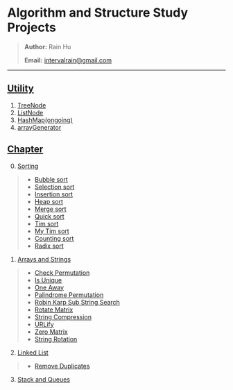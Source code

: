 # Algorithm and Structure Study Projects
>
> **Author:** Rain Hu
>
> **Email:** intervalrain@gmail.com
>
---
## [Utility](https://github.com/intervalrain/algo/tree/master/DioUtility)
1. [TreeNode](https://https://github.com/intervalrain/algo/tree/master/Topic/ArrayAndStrings/TreeNode.java)
2. [ListNode](https://https://github.com/intervalrain/algo/tree/master/Topic/ArrayAndStrings/ListNode.java)
3. [HashMap(ongoing)](https://https://github.com/intervalrain/algo/tree/master/Topic/ArrayAndStrings/HashMap.java)
4. [arrayGenerator](https://https://github.com/intervalrain/algo/tree/master/Topic/ArrayAndStrings/arrayGenerator.java)

## [Chapter](https://github.com/intervalrain/algo/tree/master/Topic)
0. [Sorting](https://github.com/intervalrain/algo/tree/master/Topic/Sorting)
> + [Bubble sort](https://github.com/intervalrain/algo/tree/master/Topic/Sorting/BubbleSort.java)
> + [Selection sort](https://github.com/intervalrain/algo/tree/master/Topic/Sorting/SelectionSort.java)
> + [Insertion sort](https://github.com/intervalrain/algo/tree/master/Topic/Sorting/InsertionSort.java)
> + [Heap sort](https://github.com/intervalrain/algo/tree/master/Topic/Sorting/HeapSort.java)
> + [Merge sort](https://github.com/intervalrain/algo/tree/master/Topic/Sorting/MergeSort.java)
> + [Quick sort](https://github.com/intervalrain/algo/tree/master/Topic/Sorting/QuickSort.java)
> + [Tim sort](https://github.com/intervalrain/algo/tree/master/Topic/Sorting/TimSort.java)
> + [My Tim sort](https://github.com/intervalrain/algo/tree/master/Topic/Sorting/MyTimSort.java)
> + [Counting sort](https://github.com/intervalrain/algo/tree/master/Topic/Sorting/CountingSort.java)
> + [Radix sort](https://github.com/intervalrain/algo/tree/master/Topic/Sorting/RadixSort.java)

1. [Arrays and Strings](https://github.com/intervalrain/algo/tree/master/Topic/ArrayAndStrings)
> + [Check Permutation](https://https://github.com/intervalrain/algo/tree/master/Topic/ArrayAndStrings/CheckPermutaion.java)
> + [Is Unique](https://https://github.com/intervalrain/algo/tree/master/Topic/ArrayAndStrings/IsUnique.java)
> + [One Away](https://https://github.com/intervalrain/algo/tree/master/Topic/ArrayAndStrings/OneAway.java)
> + [Palindrome Permutation](https://https://github.com/intervalrain/algo/tree/master/Topic/ArrayAndStrings/PalindromePermutation.java)
> + [Robin Karp Sub String Search](https://https://github.com/intervalrain/algo/tree/master/Topic/ArrayAndStrings/RobinKarpSubStringSearch.java)
> + [Rotate Matrix](https://https://github.com/intervalrain/algo/tree/master/Topic/ArrayAndStrings/RotateMatrix.java)
> + [String Compression](https://https://github.com/intervalrain/algo/tree/master/Topic/ArrayAndStrings/StringCompression.java)
> + [URLify](https://https://github.com/intervalrain/algo/tree/master/Topic/ArrayAndStrings/URLify.java)
> + [Zero Matrix](https://https://github.com/intervalrain/algo/tree/master/Topic/ArrayAndStrings/ZeroMatrix.java)
> + [String Rotation](https://https://github.com/intervalrain/algo/tree/master/Topic/ArrayAndStrings/StringRotation.java)

2. [Linked List](https://github.com/intervalrain/algo/tree/master/Topic/LinkedList)
> + [Remove Duplicates](https://https://github.com/intervalrain/algo/tree/master/Topic/LinkedList/RemoveDups.java)

3. [Stack and Queues](https://github.com/intervalrain/algo/tree/master/Topic/StackAndQueues)

